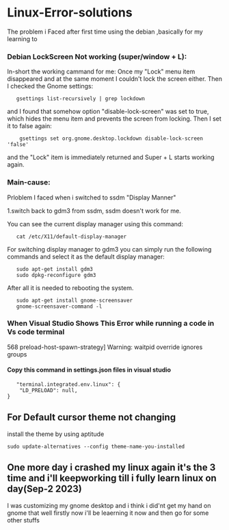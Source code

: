 # Linux-Error-solutions
The problem i Faced after first time using the debian ,basically for my learning to 


<h3>Debian LockScreen Not working (super/window + L):</h3>

In-short the working cammand for me:
Once my "Lock" menu item disappeared and at the same moment I couldn't lock the screen either. Then I checked the Gnome settings:
                                                     
       gsettings list-recursively | grep lockdown

and I found that somehow option "disable-lock-screen" was set to true, which hides the menu item and prevents the screen from locking. Then I set it to false again:

        gsettings set org.gnome.desktop.lockdown disable-lock-screen 'false'

and the "Lock" item is immediately returned and Super + L starts working again.

<h3>Main-cause:</h3>
Prloblem I faced when i switched to ssdm "Display Manner"

1.switch back to gdm3 from ssdm, ssdm doesn't work for me.

You can see the current display manager using this command:

       cat /etc/X11/default-display-manager

For switching display manager to gdm3 you can simply run the following commands and select it as the default display manager:

       sudo apt-get install gdm3
       sudo dpkg-reconfigure gdm3

After all it is needed to rebooting the system.
              
       sudo apt-get install gnome-screensaver
       gnome-screensaver-command -l


<h3>When Visual Studio Shows This Error while running a code in Vs code terminal</h3>
<p>568 preload-host-spawn-strategy] Warning: waitpid override ignores groups</p>
     <h4>Copy this command in settings.json files in visual studio </h4> 
     
       "terminal.integrated.env.linux": {
        "LD_PRELOAD": null,
    }

  <h2>For Default cursor theme not changing </h2>
  <p>install the theme by using  aptitude </p>  
  
    sudo update-alternatives --config theme-name-you-installed


<h2>One more day i crashed my linux again it's the 3 time and i'll keepworking till i fully learn linux  on day(Sep-2 2023)</h2>
<p>I was customizing my gnome desktop and i think i did'nt get my hand on gnome that well firstly now i'll be  leaerning it now and then go for some other stuffs </p>
